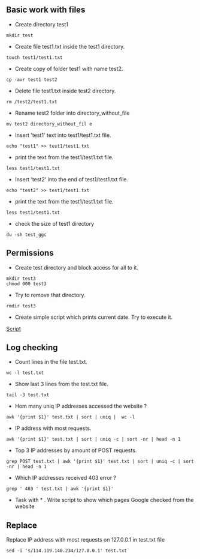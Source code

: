 ##  Basic work with files

- Create directory test1

```console
mkdir test
```

- Create file test1.txt inside the test1 directory.

```console
touch test1/test1.txt
```


-   Create copy of folder test1 with name test2.

```console
cp -avr test1 test2
```
  

-    Delete file test1.txt inside test2 directory.

```console
rm /test2/test1.txt
```


-    Rename test2 folder into directory_without_file

```console
mv test2 directory_without_fil e
```


-    Insert 'test1' text into test1/test1.txt file.

```console
echo "test1" >> test1/test1.txt
```


-    print the text from the test1/test1.txt file.

```console
less test1/test1.txt
```


-    Insert 'test2' into the end of test1/test1.txt file.

```console
echo "test2" >> test1/test1.txt
```


-    print the text from the test1/test1.txt file.

```console
less test1/test1.txt
```


- check the size of test1 directory

```console
du -sh test_ggc
```

## Permissions

-   Create test directory and block access for all to it.

```console
mkdir test3
chmod 000 test3
```


-   Try to remove that directory.

```console
rmdir test3
```


-    Create simple script which prints current date. Try to execute it.

[Script](https://github.com/Vadyamba/test_ggs/blob/main/date.sh)


## Log checking

-  Count lines in the file test.txt.

```console
wc -l test.txt
```

- Show last 3 lines from the test.txt file. 

```console
tail -3 test.txt
```

-  Hom many uniq IP addresses accessed the website ? 

```console
awk '{print $1}' test.txt | sort | uniq |  wc -l
```

-  IP address with most requests.

```console
awk '{print $1}' test.txt | sort | uniq -c | sort -nr | head -n 1
``` 


-  Top 3 IP addresses by amount of POST requests.

```console 
grep POST test.txt | awk '{print $1}' test.txt | sort | uniq -c | sort -nr | head -n 1
```


-  Which IP addresses received 403 error ? 

```console
grep ' 403 ' test.txt | awk '{print $1}'
``` 


- Task with * . Write script to show which pages Google checked from the website 

## Replace

Replace IP address with most requests on 127.0.0.1 in test.txt file

```console
sed -i 's/114.119.140.234/127.0.0.1' test.txt
``` 
